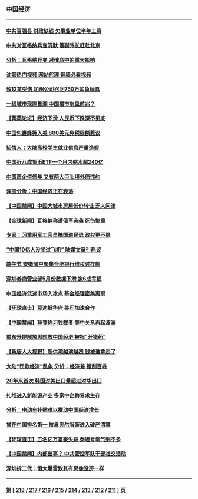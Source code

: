 ### 中国经济
---
#### [中共百强县 财政缺钱 欠事业单位半年工资](../../pages/ncid283/n14022347.md?06260045) 
#### [中共对瓦格纳兵变沉默 俄副外长赶赴北京](../../pages/ncid283/n14022353.md?06260045) 
#### [分析：瓦格纳兵变 对俄乌中的重大影响](../../pages/ncid283/n14022346.md?06260045) 
#### [油管热门视频 网站代理 翻墙必看视频](http://138.2.39.72:81/youtube.html?epic-marker?06260045)
#### [致12童受伤 加州公司召回750万鲨鱼玩具](../../pages/ncid283/n14022320.md?06260045) 
#### [一线城市现抛售潮 中国楼市崩盘前兆？](../../pages/ncid283/n14022165.md?06260045) 
#### [【菁英论坛】经济下滑 人民币下跌深不见底](../../pages/ncid283/n14022210.md?06260045) 
#### [中国包裹蜂拥入美 800美元免税限额惹议](../../pages/ncid283/n14022207.md?06260045) 
#### [知情人：大陆高校学生就业信息严重造假](../../pages/ncid283/n14022188.md?06260045) 
#### [中国近八成货币ETF一个月内缩水超240亿](../../pages/ncid283/n14022208.md?06260045) 
#### [中国房企偿债年 又有两大巨头境外债违约](../../pages/ncid283/n14022204.md?06260045) 
#### [深度分析：中国经济正在衰落](../../pages/ncid283/n14022086.md?06260045) 
#### [【中国禁闻】中国大城市房屋低价转让 乏人问津](../../pages/ncid283/n14021721.md?06260045) 
#### [【全球新闻】瓦格纳称遭俄军突袭 死伤惨重](../../pages/ncid283/n14021950.md?06260045) 
#### [专家：习重用军工官员搞国进民退 政权更不稳](../../pages/ncid283/n14021841.md?06260045) 
#### [“中国10亿人没坐过飞机” 陆媒文章引热议](../../pages/ncid283/n14021755.md?06260045) 
#### [端午节 安徽储户聚集合肥银行维权讨存款](../../pages/ncid283/n14021481.md?06260045) 
#### [深圳券商营业部5月份数据下滑 逾6成亏损](../../pages/ncid283/n14021442.md?06260045) 
#### [中国经济低迷市场入冰点 基金经理密集离职](../../pages/ncid283/n14021435.md?06260045) 
#### [【环球直击】莫迪抵华府 美印加速合作](../../pages/ncid283/n14021122.md?06260045) 
#### [【中国禁闻】拜登称习独裁者 美中关系再起波澜](../../pages/ncid283/n14021115.md?06260045) 
#### [翟东升提解放思想救中国经济 被指“开错药”](../../pages/ncid283/n14021213.md?06260045) 
#### [【新唐人大视野】断供潮越演越烈 钱被谁拿走了](../../pages/ncid283/n14021057.md?06260045) 
#### [大陆“罚款经济”乱象 分析：经济差 搜刮百姓](../../pages/ncid283/n14021061.md?06260045) 
#### [20年来首次 韩国对美出口量超过对华出口](../../pages/ncid283/n14020999.md?06260045) 
#### [扎堆进入新能源产业 多家中企跨界求生存](../../pages/ncid283/n14020897.md?06260045) 
#### [分析：电动车补贴难以推动中国经济增长](../../pages/ncid283/n14020863.md?06260045) 
#### [曾在中国排名第一 拉夏贝尔服装进入破产清算](../../pages/ncid283/n14020914.md?06260045) 
#### [【环球直击】五名亿万富豪失踪 泰坦号氧气剩不多](../../pages/ncid283/n14020634.md?06260045) 
#### [【中国禁闻】内部出事？ 中共管控军队干部社交活动](../../pages/ncid283/n14020630.md?06260045) 
#### [深圳拆二代：恒大爆雷致其有房像没房一样](../../pages/ncid283/n14020847.md?06260045) 

---
#### 第 [ [218](./218.md?06260045) / [217](./217.md?06260045) / [216](./216.md?06260045) / [215](./215.md?06260045) / [214](./214.md?06260045) / [213](./213.md?06260045) / [212](./212.md?06260045) / [211](./211.md?06260045) ] 页
